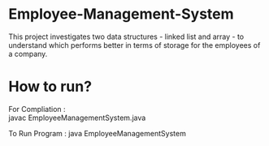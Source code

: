 # Employee-Management-System
This project investigates two data structures - linked list and array - to understand which performs better in terms of storage for the employees of a company.

# How to run?
For Compliation :  
    javac EmployeeManagementSystem.java

To Run Program : java EmployeeManagementSystem

